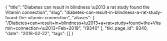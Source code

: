 {
    "title": "Diabetes can result in blindness \u2013 a rat study found the Vitamin connection",
    "slug": "diabetes-can-result-in-blindness-a-rat-study-found-the-vitamin-connection",
    "aliases": [
        "/Diabetes+can+result+in+blindness+\u2013+a+rat+study+found+the+Vitamin+connection+\u2013+Feb+2018",
        "/9340"
    ],
    "tiki_page_id": 9340,
    "date": "2018-02-22",
    "tags": []
}